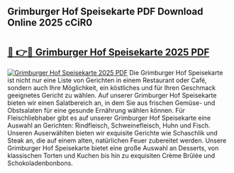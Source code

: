 ## Grimburger Hof Speisekarte PDF Download Online 2025 cCiR0

# <h2><a href="http://gcc9xp7.nevu.top/?p=Grimburger+Hof+Speisekarte">🔗 👉🔴 Grimburger Hof Speisekarte 2025 PDF</a></h2>

[![Grimburger Hof Speisekarte 2025 PDF](https://i.imgur.com/dBaPXMq.png)](http://gcc9xp7.nevu.top/?p=Grimburger+Hof+Speisekarte)
Die Grimburger Hof Speisekarte ist nicht nur eine Liste von Gerichten in einem Restaurant oder Café, sondern auch Ihre Möglichkeit, ein köstliches und für Ihren Geschmack geeignetes Gericht zu wählen. Auf unserer Grimburger Hof Speisekarte bieten wir einen Salatbereich an, in dem Sie aus frischen Gemüse- und Obstsalaten für eine gesunde Ernährung wählen können. Für Fleischliebhaber gibt es auf unserer Grimburger Hof Speisekarte eine Auswahl an Gerichten: Rindfleisch, Schweinefleisch, Huhn und Fisch. Unseren Auserwählten bieten wir exquisite Gerichte wie Schaschlik und Steak an, die auf einem alten, natürlichen Feuer zubereitet werden. Unsere Grimburger Hof Speisekarte bietet eine große Auswahl an Desserts, von klassischen Torten und Kuchen bis hin zu exquisiten Crème Brûlée und Schokoladenbonbons.

